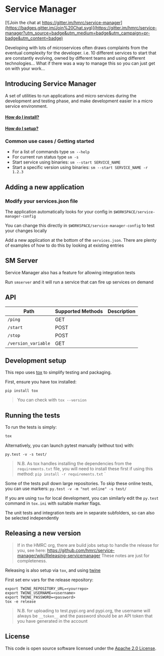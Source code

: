 # Service Manager

[![Join the chat at https://gitter.im/hmrc/service-manager](https://badges.gitter.im/Join%20Chat.svg)](https://gitter.im/hmrc/service-manager?utm_source=badge&utm_medium=badge&utm_campaign=pr-badge&utm_content=badge)

Developing with lots of microservices often draws complaints from the eventual complexity for the developer. i.e. 10 different services to start that are constantly evolving, owned by different teams and using different technologies... What if there was a way to manage this so you can just get on with your work...

## Introducing Service Manager

A set of utilities to run applications and micro services during the development and testing phase, and make development easier in a micro service environment.

#### [How do I install?](https://github.com/hmrc/service-manager/wiki/Install#install-service-manager)

#### [How do I setup?](https://github.com/hmrc/service-manager/wiki/Required-Environment-Settings)

### Common use cases / Getting started

- For a list of commands type `sm --help`
- For current run status type `sm -s`
- Start service using binaries: `sm --start SERVICE_NAME`
- Start a specific version using binaries: `sm --start SERVICE_NAME -r 1.2.3`

## Adding a new application

### Modify your services.json file

The application automatically looks for your config in `$WORKSPACE/service-manager-config`

You can change this directly in `$WORKSPACE/service-manager-config` to test your changes locally

Add a new application at the bottom of the `services.json`. 
There are plenty of examples of how to do this by looking at existing entries

## SM Server

Service Manager also has a feature for allowing integration tests

Run `smserver` and it will run a service that can fire up services on demand

## API

| Path                         | Supported Methods | Description  |
| ---------------------------- | ------------------| ------------ |
|`/ping`                       |GET                |              |
|`/start`                      |POST               |              |
|`/stop`                       |POST               |              |
|`/version_variable`           |GET                |              |

## Development setup

This repo uses [tox](https://tox.readthedocs.io/en/latest/install.html) to simplify testing and packaging.

First, ensure you have tox installed:

```
pip install tox
```

> You can check with `tox --version`

## Running the tests

To run the tests is simply:

```bash
tox
```

Alternatively, you can launch pytest manually (without tox) with:

```py.test -v -s test/```

> N.B. As tox handles installing the dependencies from the `requirements.txt` file, you will need to install these
> first if using this method: `pip install -r requirements.txt`
`

Some of the tests pull down large repositories. To skip these online tests, you can use markers:
```py.test -v -m "not online" -s test/```

If you are using `tox` for local development, you can similarly edit the `py.test` command in `tox.ini` with suitable marker flags.

The unit tests and integration tests are in separate subfolders, so can also be selected independently

## Releasing a new version

> If in the HMRC org, there are build jobs setup to handle the release for you, see here: https://github.com/hmrc/service-manager/wiki/Releasing-servicemanager
> These notes are just for completeness.

Releasing is also setup via `tox`, and using [twine](https://pypi.org/project/twine/)

First set env vars for the release repository:
```
export TWINE_REPOSITORY_URL=<yourrepo>
export TWINE_USERNAME=<username>
export TWINE_PASSWORD=<password>
tox -e release
```

> N.B. for uploading to test.pypi.org and pypi.org, the username will always be `__token__` and the password should be
> an API token that you have generated in the account

## License
 
This code is open source software licensed under the [Apache 2.0 License]("http://www.apache.org/licenses/LICENSE-2.0.html").
